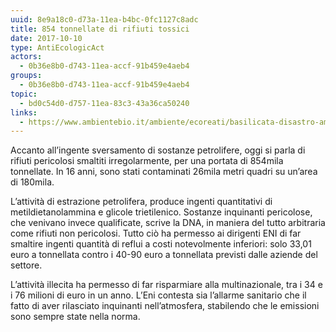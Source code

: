 ```yaml
---
uuid: 8e9a18c0-d73a-11ea-b4bc-0fc1127c8adc
title: 854 tonnellate di rifiuti tossici
date: 2017-10-10
type: AntiEcologicAct
actors:
  - 0b36e8b0-d743-11ea-accf-91b459e4aeb4
groups:
  - 0b36e8b0-d743-11ea-accf-91b459e4aeb4
topic:
  - bd0c54d0-d757-11ea-83c3-43a36ca50240
links:
  - https://www.ambientebio.it/ambiente/ecoreati/basilicata-disastro-ambientale-petrolio-rifiuti-tossici/
---
```


Accanto all’ingente sversamento di sostanze petrolifere, oggi si parla di rifiuti pericolosi smaltiti irregolarmente, per una portata di 854mila tonnellate. In 16 anni, sono stati contaminati 26mila metri quadri su un’area di 180mila.

L’attività di estrazione petrolifera, produce ingenti quantitativi di metildietanolammina e glicole trietilenico. Sostanze inquinanti pericolose, che venivano invece qualificate, scrive la DNA, in maniera del tutto arbitraria come rifiuti non pericolosi. Tutto ciò ha permesso ai dirigenti ENI di far smaltire ingenti quantità di reflui a costi notevolmente inferiori: solo 33,01 euro a tonnellata contro i 40-90 euro a tonnellata previsti dalle aziende del settore.

L’attività illecita ha permesso di far risparmiare alla multinazionale, tra i 34 e i 76 milioni di euro in un anno. L’Eni contesta sia l’allarme sanitario che il fatto di aver rilasciato inquinanti nell’atmosfera, stabilendo che le emissioni sono sempre state nella norma.
